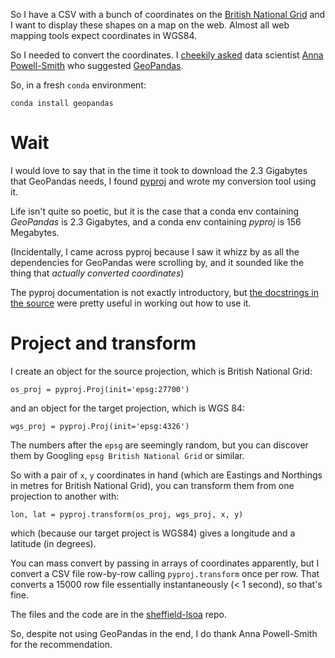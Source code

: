 [brutal]: #title "Using Python pyproj"
[brutal]: #author "David Jones"
[brutal]: #date "2017-12-09"

So I have a CSV with a bunch of coordinates on the
[British National Grid](https://www.ordnancesurvey.co.uk/resources/maps-and-geographic-resources/the-national-grid.html)
and I want to display these shapes on a map on the web.
Almost all web mapping tools expect coordinates in WGS84.

So I needed to convert the coordinates.
I [cheekily asked](https://twitter.com/darkgreener/status/939116556516315138) data scientist
[Anna Powell-Smith](https://anna.ps/) who suggested [GeoPandas](http://geopandas.org/).

So, in a fresh `conda` environment:

    conda install geopandas

# Wait

I would love to say that in the time it took to download the
2.3 Gigabytes that GeoPandas needs, I found
[pyproj](https://jswhit.github.io/pyproj/) and wrote my
conversion tool using it.

Life isn't quite so poetic,
but it is the case that
a conda env containing _GeoPandas_ is 2.3 Gigabytes, and
a conda env containing _pyproj_ is 156 Megabytes.

(Incidentally, I came across pyproj because I saw it whizz by as
all the dependencies for GeoPandas were scrolling by,
and it sounded like the thing that _actually converted
coordinates_)

The pyproj documentation is not exactly introductory,
but [the docstrings in the source](https://jswhit.github.io/pyproj/pyproj-pysrc.html#transform)
were pretty useful in working out how to use it.

# Project and transform

I create an object for the source projection,
which is British National Grid:

    os_proj = pyproj.Proj(init='epsg:27700')

and an object for the target projection, which is WGS 84:

    wgs_proj = pyproj.Proj(init='epsg:4326')

The numbers after the `epsg` are seemingly random,
but you can discover them by Googling `epsg British National Grid`
or similar.

So with a pair of `x`, `y` coordinates in hand
(which are Eastings and Northings in metres for
British National Grid), you can transform them from one
projection to another with:

    lon, lat = pyproj.transform(os_proj, wgs_proj, x, y)

which (because our target project is WGS84) gives a longitude
and a latitude (in degrees).

You can mass convert by passing in arrays of coordinates apparently,
but I convert a CSV file row-by-row calling `pyproj.transform`
once per row.
That converts a 15000 row file essentially instantaneously
(< 1 second), so that's fine.

The files and the code are in the
[sheffield-lsoa](https://github.com/SheffieldDFG/sheffield-lsoa)
repo.

So, despite not using GeoPandas in the end,
I do thank Anna Powell-Smith for the recommendation.
